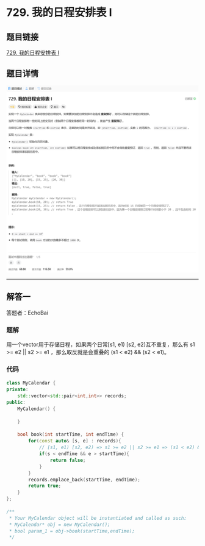 # 729. 我的日程安排表 I
## 题目链接  
[729. 我的日程安排表 I](https://leetcode.cn/problems/my-calendar-i/description/?envType=daily-question&envId=2025-01-02)
## 题目详情
![题目图片](Img/729.png)

***
## 解答一
答题者：EchoBai

### 题解
用一个vector用于存储日程，如果两个日常[s1, e1) [s2, e2)互不重复，那么有 s1 >= e2 || s2 >= e1 ，那么取反就是会重叠的 (s1 < e2) && (s2 < e1)。

### 代码
``` cpp
class MyCalendar {
private:
    std::vector<std::pair<int,int>> records;
public:
    MyCalendar() {
        
    }
    
    bool book(int startTime, int endTime) {
        for(const auto& [s, e] : records){
            // [s1, e1) [s2, e2) => s1 >= e2 || s2 >= e1 => (s1 < e2) && (s2 < e1)
            if(s < endTime && e > startTime){
                return false;
            }
        }
        records.emplace_back(startTime, endTime);
        return true;
    }
};

/**
 * Your MyCalendar object will be instantiated and called as such:
 * MyCalendar* obj = new MyCalendar();
 * bool param_1 = obj->book(startTime,endTime);
 */
```
